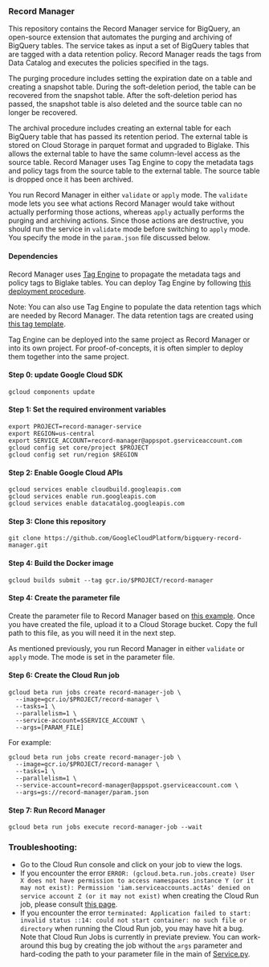 ### Record Manager
This repository contains the Record Manager service for BigQuery, an open-source extension that automates the purging and archiving of BigQuery tables. The service takes as input a set of BigQuery tables that are tagged with a data retention policy. Record Manager reads the tags from Data Catalog and executes the policies specified in the tags. 

The purging procedure includes setting the expiration date on a table and creating a snapshot table. During the soft-deletion period, the table can be recovered from the snapshot table. After the soft-deletion period has passed, the snapshot table is also deleted and the source table can no longer be recovered. 

The archival procedure includes creating an external table for each BigQuery table that has passed its retention period. The external table is stored on Cloud Storage in parquet format and upgraded to Biglake. This allows the external table to have the same column-level access as the source table. Record Manager uses Tag Engine to copy the metadata tags and policy tags from the source table to the external table. The source table is dropped once it has been archived. 

You run Record Manager in either `validate` or `apply` mode. The `validate` mode lets you see what actions Record Manager would take without actually performing those actions, whereas `apply` actually performs the purging and archiving actions. Since those actions are destructive, you should run the service in `validate` mode before switching to `apply` mode. You specify the mode in the `param.json` file discussed below. 

#### Dependencies 

Record Manager uses [Tag Engine](https://github.com/GoogleCloudPlatform/datacatalog-tag-engine/) to propagate the metadata tags and policy tags to Biglake tables. You can deploy Tag Engine by following [this deployment procedure](https://github.com/GoogleCloudPlatform/datacatalog-tag-engine/blob/main/README.md). 

Note: You can also use Tag Engine to populate the data retention tags which are needed by Record Manager. The data retention tags are created using [this tag template](https://github.com/GoogleCloudPlatform/datacatalog-templates/blob/master/data_retention.yaml).  

Tag Engine can be deployed into the same project as Record Manager or into its own project. For proof-of-concepts, it is often simpler to deploy them together into the same project. 


#### Step 0: update Google Cloud SDK
```
gcloud components update
```

#### Step 1: Set the required environment variables
```
export PROJECT=record-manager-service
export REGION=us-central
export SERVICE_ACCOUNT=record-manager@appspot.gserviceaccount.com
gcloud config set core/project $PROJECT
gcloud config set run/region $REGION

```

#### Step 2: Enable Google Cloud APIs
```
gcloud services enable cloudbuild.googleapis.com
gcloud services enable run.googleapis.com
gcloud services enable datacatalog.googleapis.com
```

#### Step 3: Clone this repository
```
git clone https://github.com/GoogleCloudPlatform/bigquery-record-manager.git
```

#### Step 4: Build the Docker image
```
gcloud builds submit --tag gcr.io/$PROJECT/record-manager
```

#### Step 4: Create the parameter file

Create the parameter file to Record Manager based on [this example](https://github.com/GoogleCloudPlatform/bigquery-record-manager/blob/main/param.json). 
Once you have created the file, upload it to a Cloud Storage bucket. Copy the full path to this file, as you will need it in the next step. 

As mentioned previously, you run Record Manager in either `validate` or `apply` mode. The mode is set in the parameter file. 

#### Step 6: Create the Cloud Run job
```
gcloud beta run jobs create record-manager-job \
  --image=gcr.io/$PROJECT/record-manager \
  --tasks=1 \
  --parallelism=1 \
  --service-account=$SERVICE_ACCOUNT \
  --args=[PARAM_FILE]
```

For example:

```
gcloud beta run jobs create record-manager-job \
  --image=gcr.io/$PROJECT/record-manager \
  --tasks=1 \
  --parallelism=1 \
  --service-account=record-manager@appspot.gserviceaccount.com \
  --args=gs://record-manager/param.json
```

#### Step 7: Run Record Manager
```
gcloud beta run jobs execute record-manager-job --wait
```


### Troubleshooting:

* Go to the Cloud Run console and click on your job to view the logs. 
* If you encounter the error `ERROR: (gcloud.beta.run.jobs.create) User X does not have permission to access namespaces instance Y (or it may not exist): Permission 'iam.serviceaccounts.actAs' denied on service account Z (or it may not exist)` when creating the Cloud Run job, please consult [this page](https://cloud.google.com/iam/docs/service-accounts-actas).
* If you encounter the error `terminated: Application failed to start: invalid status ::14: could not start container: no such file or directory` when running the Cloud Run job, you may have hit a bug. Note that Cloud Run Jobs is currently in previate preview. You can work-around this bug by creating the job without the `args` parameter and hard-coding the path to your parameter file in the main of [Service.py](https://github.com/GoogleCloudPlatform/bigquery-record-manager/blob/main/Service.py). 

